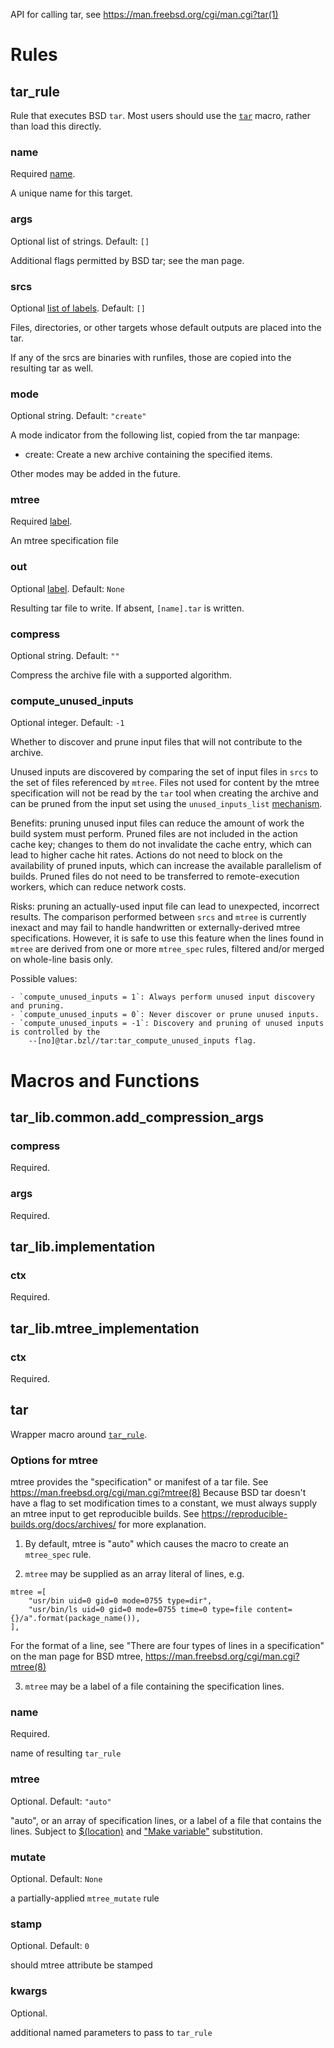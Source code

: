 <!-- Generated with rules_docgen: http://github.com/aspect-build/rules_docgen -->

API for calling tar, see https://man.freebsd.org/cgi/man.cgi?tar(1)

Rules
=====


## tar_rule

Rule that executes BSD `tar`. Most users should use the [`tar`](#tar) macro, rather than load this directly.


### name

Required <a href="https://bazel.build/docs/build-ref.html#name">name</a>.




A unique name for this target.


### args

Optional list of strings.
Default: `[]`



Additional flags permitted by BSD tar; see the man page.


### srcs

Optional <a href="https://bazel.build/docs/build-ref.html#labels">list of labels</a>.
Default: `[]`



Files, directories, or other targets whose default outputs are placed into the tar.

If any of the srcs are binaries with runfiles, those are copied into the resulting tar as well.


### mode

Optional string.
Default: `"create"`



A mode indicator from the following list, copied from the tar manpage:

- create: Create a new archive containing the specified items.

Other modes may be added in the future.


### mtree

Required <a href="https://bazel.build/docs/build-ref.html#labels">label</a>.




An mtree specification file


### out

Optional <a href="https://bazel.build/docs/build-ref.html#labels">label</a>.
Default: `None`



Resulting tar file to write. If absent, `[name].tar` is written.


### compress

Optional string.
Default: `""`



Compress the archive file with a supported algorithm.


### compute_unused_inputs

Optional integer.
Default: `-1`



Whether to discover and prune input files that will not contribute to the archive.

Unused inputs are discovered by comparing the set of input files in `srcs` to the set
of files referenced by `mtree`. Files not used for content by the mtree specification
will not be read by the `tar` tool when creating the archive and can be pruned from the
input set using the `unused_inputs_list`
[mechanism](https://bazel.build/contribute/codebase#input-discovery).

Benefits: pruning unused input files can reduce the amount of work the build system must
perform. Pruned files are not included in the action cache key; changes to them do not
invalidate the cache entry, which can lead to higher cache hit rates. Actions do not need
to block on the availability of pruned inputs, which can increase the available
parallelism of builds. Pruned files do not need to be transferred to remote-execution
workers, which can reduce network costs.

Risks: pruning an actually-used input file can lead to unexpected, incorrect results. The
comparison performed between `srcs` and `mtree` is currently inexact and may fail to
handle handwritten or externally-derived mtree specifications. However, it is safe to use
this feature when the lines found in `mtree` are derived from one or more `mtree_spec`
rules, filtered and/or merged on whole-line basis only.

Possible values:

    - `compute_unused_inputs = 1`: Always perform unused input discovery and pruning.
    - `compute_unused_inputs = 0`: Never discover or prune unused inputs.
    - `compute_unused_inputs = -1`: Discovery and pruning of unused inputs is controlled by the
        --[no]@tar.bzl//tar:tar_compute_unused_inputs flag.




# Macros and Functions


## tar_lib.common.add_compression_args



 

### compress

Required. 







### args

Required. 







## tar_lib.implementation



 

### ctx

Required. 







## tar_lib.mtree_implementation



 

### ctx

Required. 







## tar

Wrapper macro around [`tar_rule`](#tar_rule).

### Options for mtree

mtree provides the "specification" or manifest of a tar file.
See https://man.freebsd.org/cgi/man.cgi?mtree(8)
Because BSD tar doesn't have a flag to set modification times to a constant,
we must always supply an mtree input to get reproducible builds.
See https://reproducible-builds.org/docs/archives/ for more explanation.

1. By default, mtree is "auto" which causes the macro to create an `mtree_spec` rule.

2. `mtree` may be supplied as an array literal of lines, e.g.

```
mtree =[
    "usr/bin uid=0 gid=0 mode=0755 type=dir",
    "usr/bin/ls uid=0 gid=0 mode=0755 time=0 type=file content={}/a".format(package_name()),
],
```

For the format of a line, see "There are four types of lines in a specification" on the man page for BSD mtree,
https://man.freebsd.org/cgi/man.cgi?mtree(8)

3. `mtree` may be a label of a file containing the specification lines.


 

### name

Required. 

name of resulting `tar_rule`





### mtree

Optional. Default: `"auto"`

"auto", or an array of specification lines, or a label of a file that contains the lines.
Subject to [$(location)](https://bazel.build/reference/be/make-variables#predefined_label_variables)
and ["Make variable"](https://bazel.build/reference/be/make-variables) substitution.





### mutate

Optional. Default: `None`

a partially-applied `mtree_mutate` rule





### stamp

Optional. Default: `0`

should mtree attribute be stamped





### kwargs

Optional. 

additional named parameters to pass to `tar_rule`







